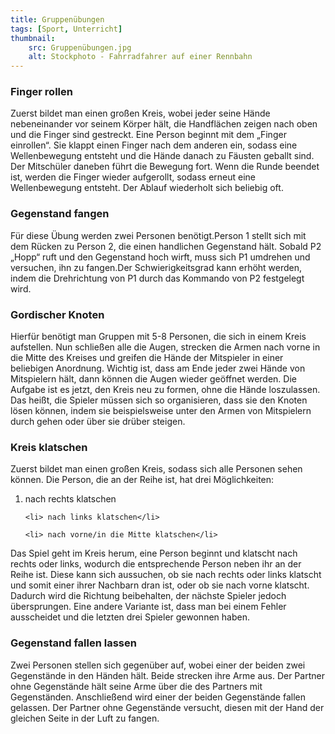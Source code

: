 ```yaml
---
title: Gruppenübungen
tags: [Sport, Unterricht]
thumbnail: 
    src: Gruppenübungen.jpg
    alt: Stockphoto - Fahrradfahrer auf einer Rennbahn
---
```


<h3>
    Finger rollen
</h3>
<p>
    Zuerst bildet man einen großen Kreis, wobei jeder seine Hände nebeneinander vor seinem Körper hält, die Handflächen zeigen nach 
    oben und die Finger sind gestreckt. Eine Person beginnt mit dem „Finger einrollen“. Sie klappt einen Finger nach dem anderen ein, 
    sodass eine Wellenbewegung entsteht und die Hände danach zu Fäusten geballt sind. Der Mitschüler daneben führt die Bewegung fort. 
    Wenn die Runde beendet ist, werden die Finger wieder aufgerollt, sodass erneut eine Wellenbewegung entsteht. Der Ablauf wiederholt 
    sich beliebig oft.
</p>
<youtube watch="PKEh5O3zJxg"></youtube>

<h3>
    Gegenstand fangen
</h3>
<p>
    Für diese Übung werden zwei Personen benötigt.Person 1 stellt sich mit dem Rücken zu Person 2, die einen handlichen Gegenstand hält. 
    Sobald P2 „Hopp“ ruft und den Gegenstand hoch wirft, muss sich P1 umdrehen und versuchen, ihn zu fangen.Der Schwierigkeitsgrad kann 
    erhöht werden, indem die Drehrichtung von P1 durch das Kommando von P2 festgelegt wird.
</p>
<youtube watch="QnnLv2Gim2s"></youtube>

<h3>
    Gordischer Knoten
</h3>
<p>
    Hierfür benötigt man Gruppen mit 5-8 Personen, die sich in einem Kreis aufstellen. Nun schließen alle die Augen, strecken die 
    Armen nach vorne in die Mitte des Kreises und greifen die Hände der Mitspieler in einer beliebigen Anordnung. Wichtig ist, dass 
    am Ende jeder zwei Hände von Mitspielern hält, dann können die Augen wieder geöffnet werden. Die Aufgabe ist es jetzt, den Kreis 
    neu zu formen, ohne die Hände loszulassen. Das heißt, die Spieler müssen sich so organisieren, dass sie den Knoten lösen können, 
    indem sie beispielsweise unter den Armen von Mitspielern durch gehen oder über sie drüber steigen.
</p>
<youtube watch="JChv62EsUuc"></youtube>

<h3>
    Kreis klatschen
</h3>
<p>
    Zuerst bildet man einen großen Kreis, sodass sich alle Personen sehen können. Die Person, die an der Reihe ist, hat drei 
    Möglichkeiten:
<ol>
    <li> nach rechts klatschen</li>

    <li> nach links klatschen</li>

    <li> nach vorne/in die Mitte klatschen</li>

</ol>
Das Spiel geht im Kreis herum, eine Person beginnt und klatscht nach rechts oder links, wodurch die entsprechende Person neben 
ihr an der Reihe ist. Diese kann sich aussuchen, ob sie nach rechts oder links klatscht und somit einer ihrer Nachbarn dran ist, 
oder ob sie nach vorne klatscht. Dadurch wird die Richtung beibehalten, der nächste Spieler jedoch übersprungen. Eine andere 
Variante ist, dass man bei einem Fehler ausscheidet und die letzten drei Spieler gewonnen haben.
</p>

<h3>
    Gegenstand fallen lassen
</h3>
<p>
    Zwei Personen stellen sich gegenüber auf, wobei einer der beiden zwei Gegenstände in den Händen hält. Beide strecken ihre Arme aus. 
    Der Partner ohne Gegenstände hält seine Arme über die des Partners mit Gegenständen. Anschließend wird einer der beiden Gegenstände 
    fallen gelassen. Der Partner ohne Gegenstände versucht, diesen mit der Hand der gleichen Seite in der Luft zu fangen.
</p>
<youtube watch="mQRj6Os7NxA"></youtube>